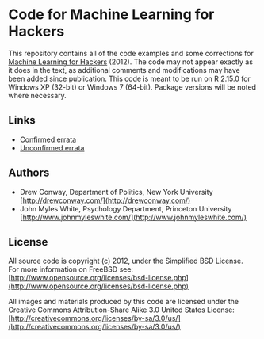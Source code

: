 # Code for Machine Learning for Hackers #

This repository contains all of the code examples and some corrections for [Machine Learning for Hackers](http://shop.oreilly.com/product/0636920018483.do) (2012).  The code may not appear exactly as it does in the text, as additional comments and modifications may have been added since publication. This code is meant to be run on R 2.15.0 for Windows XP (32-bit) or Windows 7 (64-bit). Package versions will be noted where necessary.

## Links ##
* [Confirmed errata](http://oreilly.com/catalog/errata.csp?isbn=0636920018483)
* [Unconfirmed errata](http://oreilly.com/catalog/errataunconfirmed.csp?isbn=0636920018483)

## Authors ##

 - Drew Conway, Department of Politics, New York University [http://drewconway.com/](http://drewconway.com/)
 - John Myles White, Psychology Department, Princeton University [http://www.johnmyleswhite.com/](http://www.johnmyleswhite.com/)

## License ##

All source code is copyright (c) 2012, under the Simplified BSD License.  
For more information on FreeBSD see: [http://www.opensource.org/licenses/bsd-license.php](http://www.opensource.org/licenses/bsd-license.php)

All images and materials produced by this code are licensed under the Creative Commons 
Attribution-Share Alike 3.0 United States License: [http://creativecommons.org/licenses/by-sa/3.0/us/](http://creativecommons.org/licenses/by-sa/3.0/us/)
